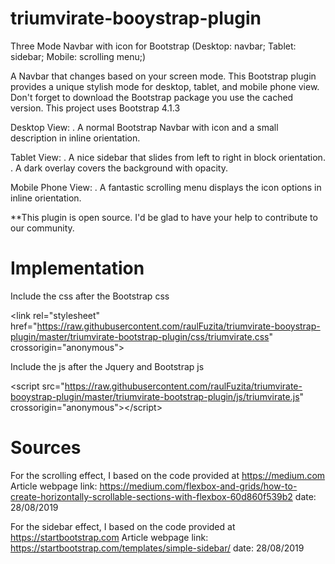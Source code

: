 # triumvirate-booystrap-plugin
Three Mode Navbar with icon for Bootstrap (Desktop: navbar; Tablet: sidebar; Mobile: scrolling menu;)

A Navbar that changes based on your screen mode. This Bootstrap plugin provides a unique stylish mode for desktop, tablet, and mobile phone view. Don't forget to download the Bootstrap package you use the cached version. This project uses Bootstrap 4.1.3

Desktop View: . A normal Bootstrap Navbar with icon and a small description in inline orientation.

Tablet View: . A nice sidebar that slides from left to right in block orientation. . A dark overlay covers the background with opacity.

Mobile Phone View: . A fantastic scrolling menu displays the icon options in inline orientation.

**This plugin is open source. I'd be glad to have your help to contribute to our community.



# Implementation

Include the css after the Bootstrap css

&#60;link rel="stylesheet" href="https://raw.githubusercontent.com/raulFuzita/triumvirate-booystrap-plugin/master/triumvirate-bootstrap-plugin/css/triumvirate.css" crossorigin="anonymous"&#62;

Include the js after the Jquery and Bootstrap js

&#60;script src="https://raw.githubusercontent.com/raulFuzita/triumvirate-booystrap-plugin/master/triumvirate-bootstrap-plugin/js/triumvirate.js" crossorigin="anonymous"&#62;&#60;/script&#62;



# Sources 

For the scrolling effect, I based on the code provided at https://medium.com Article webpage link: https://medium.com/flexbox-and-grids/how-to-create-horizontally-scrollable-sections-with-flexbox-60d860f539b2 date: 28/08/2019

For the sidebar effect, I based on the code provided at https://startbootstrap.com Article webpage link: https://startbootstrap.com/templates/simple-sidebar/ date: 28/08/2019

